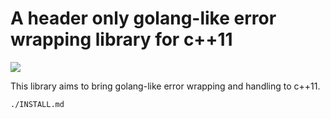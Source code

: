 # A header only golang-like error wrapping library for c++11

![](https://img.shields.io/github/check-runs/black-desk/errors/master)

This library aims to bring golang-like error wrapping and handling to c++11.

```include
./INSTALL.md
```

